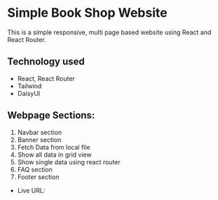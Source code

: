 # Simple Book Shop Website

This is a simple responsive, multi page based website using React and React Router.

## Technology used

-   React, React Router
-   Tailwind
-   DaisyUI

## Webpage Sections:

1. Navbar section
2. Banner section
3. Fetch Data from local file
4. Show all data in grid view
5. Show single data using react router
6. FAQ section
7. Footer section

-   Live URL:

